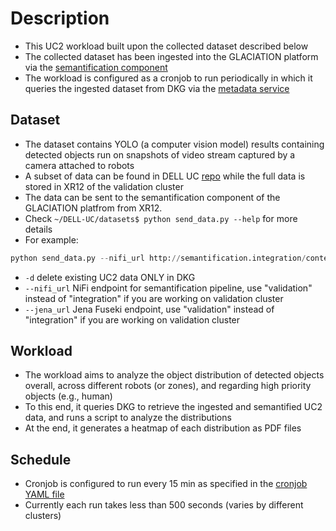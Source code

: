 # Description
* This UC2 workload built upon the collected dataset described below
* The collected dataset has been ingested into the GLACIATION platform via the [semantification component](https://github.com/glaciation-heu/glaciation-semantification-service)
* The workload is configured as a cronjob to run periodically in which it queries the ingested dataset from DKG via the [metadata service](https://github.com/glaciation-heu/glaciation-metadata-service)

## Dataset
* The dataset contains YOLO (a computer vision model) results containing detected objects run on snapshots of video stream captured by a camera attached to robots
* A subset of data can be found in DELL UC [repo](https://github.com/glaciation-heu/DELL-UC/tree/main/datasets) while the full data is stored in XR12 of the validation cluster
* The data can be sent to the semantification component of the GLACIATION platfrom from XR12.
* Check ```~/DELL-UC/datasets$ python send_data.py --help``` for more details
* For example:
```python
python send_data.py --nifi_url http://semantification.integration/contentListener --jena_url http://jena-fuseki.integration/slice -d
```
* ```-d``` delete existing UC2 data ONLY in DKG
* ```--nifi_url``` NiFi endpoint for semantification pipeline, use "validation" instead of "integration" if you are working on validation cluster
* ```--jena_url``` Jena Fuseki endpoint, use "validation" instead of "integration" if you are working on validation cluster

## Workload
* The workload aims to analyze the object distribution of detected objects overall, across different robots (or zones), and regarding high priority objects (e.g., human)
* To this end, it queries DKG to retrieve the ingested and semantified UC2 data, and runs a script to analyze the distributions
* At the end, it generates a heatmap of each distribution as PDF files

## Schedule
* Cronjob is configured to run every 15 min as specified in the [cronjob YAML file](https://github.com/glaciation-heu/glaciation-uc2-workload-service/blob/main/server/charts/server/templates/cronjob.yaml)
* Currently each run takes less than 500 seconds (varies by different clusters)

